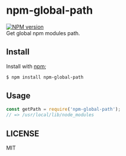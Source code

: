# npm-global-path

[![NPM version][npm-image]][npm-url]  
Get global npm modules path.

## Install

Install with [npm](https://www.npmjs.com/);

```sh
$ npm install npm-global-path
```

## Usage
```javascript
const getPath = require('npm-global-path');
// => /usr/local/lib/node_modules
```

## LICENSE

MIT

[npm-image]: https://img.shields.io/npm/v/npm-global-path.svg?style=flat
[npm-url]: https://www.npmjs.com/package/npm-global-path
